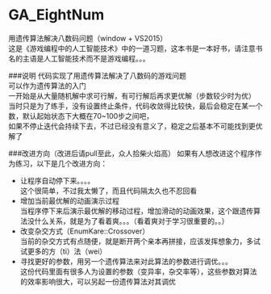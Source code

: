 # GA_EightNum
用遗传算法解决八数码问题（window + VS2015）  
这是《游戏编程中的人工智能技术》中的一道习题，这本书是一本好书，请注意书名的主语是人工智能技术而不是游戏编程。。。

###说明
代码实现了用遗传算法解决了八数码的游戏问题  
可以作为遗传算法的入门  
一开始是从大量随机解中求可行解，有可行解后再求更优解（步数较少时为优）  
当时只是为了练手，没有设置终止条件，代码收敛得比较快，最后会稳定在某一个数，默认起始状态下大概在70~100步之间吧，  
如果不停止迭代会持续下去，不过已经没有意义了，稳定之后基本不可能找到更优解了  

###改进方向（改进后请pull至此，众人拾柴火焰高）
如果有人想改进这个程序作为练习，以下是几个改进方向：  
* 让程序自动停下来。。。。  
  这个很简单，不过我太懒了，而且代码隔太久也不忍回看  
* 增加当前最优解的动画演示过程  
  当程序停下来后演示最优解的移动过程，增加滑动的动画效果，这个跟遗传算法没什么关系，就是为了看着爽。。。（看着爽对于学习很重要的。。）  
* 改变杂交方式（EnumKare::Crossover）  
  当前的杂交方式有点随便，就是断开两个亲本再拼接，应该发挥想象力，多试试更多的方（ti）法（wei）  
* 寻找更好的参数，用另一个遗传算法来对此算法的参数进行调优。。。  
  这份代码里面有很多人为设置的参数（变异率，杂交率等），这些参数对算法的效率影响很大，可以另起一份遗传算法对其调优  
